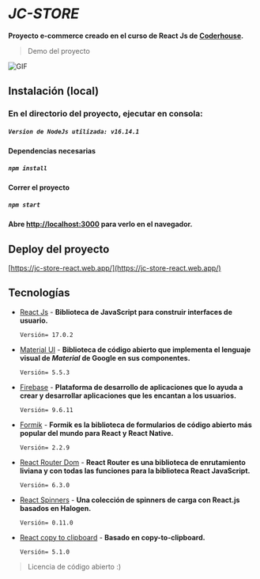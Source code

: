# _JC-STORE_

**Proyecto e-commerce creado en el curso de React Js de [Coderhouse](https://www.coderhouse.com/).**

>Demo del proyecto

![GIF](/src/assets/demo-proyecto.gif)

## Instalación (local)

### En el directorio del proyecto, ejecutar en consola:
##### `Version de NodeJs utilizada: v16.14.1`


#### Dependencias necesarias
##### `npm install`

#### Correr el proyecto
##### `npm start`

**Abre [http://localhost:3000](http://localhost:3000) para verlo en el navegador.**

## Deploy del proyecto
[https://jc-store-react.web.app/](https://jc-store-react.web.app/)

## Tecnologías

- [React Js](https://es.reactjs.org/) - **Biblioteca de JavaScript para construir interfaces de usuario.**
   ```
   Versión= 17.0.2
   ```
- [Material UI](https://mui.com/) - **Biblioteca de código abierto que implementa el lenguaje visual de _Material_ de Google en sus componentes.**
   ```
   Versión= 5.5.3
   ```
- [Firebase](https://firebase.google.com/?hl=es) - **Plataforma de desarrollo de aplicaciones que lo ayuda a crear y desarrollar aplicaciones que les encantan a los usuarios.**
   ```
   Versión= 9.6.11
   ```
- [Formik](https://formik.org/) - **Formik es la biblioteca de formularios de código abierto más popular del mundo para React y React Native.**
   ```
   Versión= 2.2.9
   ```
- [React Router Dom](https://reactrouter.com/) - **React Router es una biblioteca de enrutamiento liviana y con todas las funciones para la biblioteca React JavaScript.**
   ```
   Versión= 6.3.0
   ```
- [React Spinners](https://github.com/davidhu2000/react-spinners) - **Una colección de spinners de carga con React.js basados en Halogen.**
   ```
   Versión= 0.11.0
   ```
- [React copy to clipboard](https://github.com/nkbt/react-copy-to-clipboard) - **Basado en copy-to-clipboard.**
   ```
   Versión= 5.1.0
   ```

>Licencia de código abierto :)